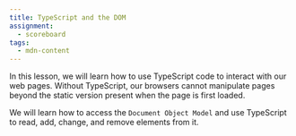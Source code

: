 ```yaml
---
title: TypeScript and the DOM
assignment:
  - scoreboard
tags:
  - mdn-content
---
```


In this lesson, we will learn how to use TypeScript code to interact with our
web pages. Without TypeScript, our browsers cannot manipulate pages beyond the
static version present when the page is first loaded.

We will learn how to access the `Document Object Model` and use TypeScript to
read, add, change, and remove elements from it.
